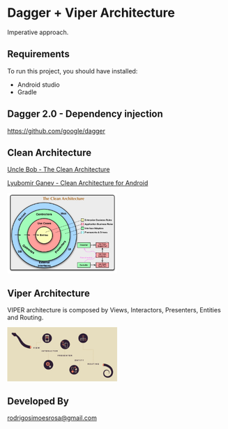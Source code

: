 # Dagger + Viper Architecture
Imperative approach.

## Requirements
To run this project, you should have installed:
- Android studio
- Gradle

## Dagger 2.0 - Dependency injection
https://github.com/google/dagger

## Clean Architecture
[Uncle Bob - The Clean Architecture](https://blog.cleancoder.com/uncle-bob/2012/08/13/the-clean-architecture.html)

[Lyubomir Ganev - Clean Architecture for Android](https://luboganev.dev/blog/clean-architecture-pt1/)

<img src="https://github.com/rodrigosimoesrosa/dagger-viper-architecture/blob/master/images/clean_architecture.jpg" alt="drawing" width="50%"/>

## Viper Architecture
VIPER architecture is composed by Views, Interactors, Presenters, Entities and Routing.

<img src="https://github.com/rodrigosimoesrosa/dagger-viper-architecture/blob/master/images/viper_architecture.jpg" alt="drawing" width="50%"/>


## Developed By
rodrigosimoesrosa@gmail.com
